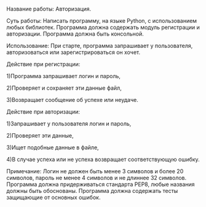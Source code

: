 Название работы: Авторизация. 


Суть работы: Написать программу, на языке Python, с использованием любых библиотек. Программа 
должна содержать модуль регистрации и авторизации. Программа должна быть консольной. 


Использование: При старте, программа запрашивает у пользователя, авторизоваться или 
зарегистрироваться он хочет. 


Действие при регистрации: 

1)Программа запрашивает логин и пароль, 

2)Проверяет и сохраняет эти данные файл, 

3)Возвращает сообщение об успехе или неудаче. 


Действие при авторизации: 

1)Запрашивает у пользователя логин и пароль, 

2)Проверяет эти данные, 

3)Ищет подобные данные в файле, 

4)В случае успеха или не успеха возвращает соответствующую ошибку. 


Примечание: Логин не должен быть менее 3 символов и более 20 символов, пароль не менее 4 
символов и не длиннее 32 символов. Программа должна придерживаться стандарта PEP8, любые названия 
должны быть обоснованы. Программа должна содержать тесты защищающие от основных ошибок.
